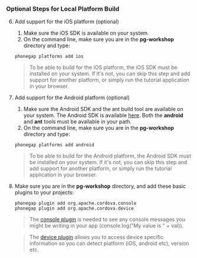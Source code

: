 ### Optional Steps for Local Platform Build

6. Add support for the iOS platform (optional)
    1. Make sure the iOS SDK is available on your system.
    2. On the command line, make sure you are in the **pg-workshop** directory and type: 
    
    ```        
    phonegap platforms add ios
    ```        
    
    > To be able to build for the iOS platform, the iOS SDK must be installed on your system. If it's not, 
    you can skip this step and add support for another platform, or simply run the tutorial application in your 
    browser.
                                    
                                   
        
7. Add support for the Android platform (optional)

    1. Make sure the Android SDK and the ant build tool are available on your system. The Android SDK is available 
    [here](http://developer.android.com/sdk). Both the **android** and **ant** tools must be available in your path.    
    2. On the command line, make sure you are in the **pg-workshop** directory and type:
    
    ```
    phonegap platforms add android
    ```   
    
         
    > To be able to build for the Android platform, the Android SDK must be installed on your system. If it's not, 
    you can skip this step and add support for another platform, or simply run the tutorial application in your browser.

8. Make sure you are in the **pg-workshop** directory, and add these basic plugins to your projects:

    ```          
    phonegap plugin add org.apache.cordova.console
    phonegap plugin add org.apache.cordova.device
    ```        
        
    > The [console plugin](https://github.com/apache/cordova-plugin-console) is needed to see any console messages you might be writing in your app (console.log("My value is " + val)).  
    
    > The [device plugin](https://github.com/apache/cordova-plugin-device) allows you to access device specific information so you can detect platform (iOS, android etc), version etc. 
  

